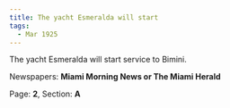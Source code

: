 ```yaml
---  
title: The yacht Esmeralda will start  
tags:  
  - Mar 1925  
---  
```

  
The yacht Esmeralda will start service to Bimini.  
  
Newspapers: **Miami Morning News or The Miami Herald**  
  
Page: **2**, Section: **A** 
